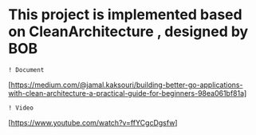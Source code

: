 
# This project is implemented based on CleanArchitecture , designed by BOB 

    ! Document
[https://medium.com/@jamal.kaksouri/building-better-go-applications-with-clean-architecture-a-practical-guide-for-beginners-98ea061bf81a]

    ! Video
[https://www.youtube.com/watch?v=ffYCgcDgsfw]
 